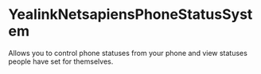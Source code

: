 # YealinkNetsapiensPhoneStatusSystem
Allows you to control phone statuses from your phone and view statuses people have set for themselves.

